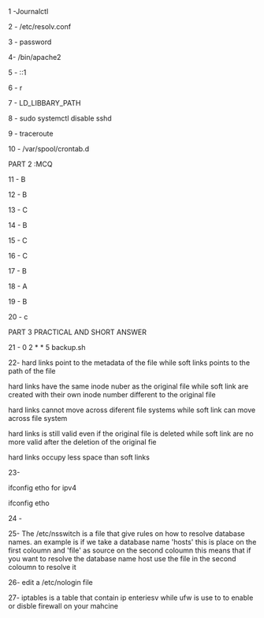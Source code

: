 1 -Journalctl

2 - /etc/resolv.conf

3 - password

4- /bin/apache2

5 - ::1

6 - r

7 - LD_LIBBARY_PATH

8 - sudo systemctl disable sshd

9 - traceroute

10 - /var/spool/crontab.d

PART 2 :MCQ

11 - B

12 - B

13 - C

14 - B

15 - C

16 - C

17 - B

18 - A

19 - B

20 - c

PART 3 PRACTICAL AND SHORT ANSWER

21 - 0 2 * * 5 backup.sh

22- hard links point to the metadata of the file while soft links points to the path of the file

hard links have the same inode nuber as the original file while soft link are created with their own inode number different to the original file

hard links cannot move across diferent file systems while soft link can move across file system

hard links is still valid even if the original file is deleted while soft link are no more valid after the deletion of the original fie

hard links occupy less space than soft links

23-

ifconfig etho for ipv4

ifconfig etho

24 -

25- The /etc/nsswitch is a file that give rules on how to resolve database names. an example is if we take a database name 'hosts' this is place on the first coloumn and 'file' as source on the second coloumn this means that if you want to resolve the database name host use the file in the second coloumn to resolve it

26- edit a /etc/nologin file

27- iptables is a table that contain ip enteriesv while ufw is use to to enable or disble firewall on your mahcine
